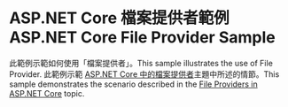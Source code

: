 # <a name="aspnet-core-file-provider-sample"></a><span data-ttu-id="e380c-101">ASP.NET Core 檔案提供者範例</span><span class="sxs-lookup"><span data-stu-id="e380c-101">ASP.NET Core File Provider Sample</span></span>

<span data-ttu-id="e380c-102">此範例示範如何使用「檔案提供者」。</span><span class="sxs-lookup"><span data-stu-id="e380c-102">This sample illustrates the use of File Provider.</span></span> <span data-ttu-id="e380c-103">此範例示範 [ASP.NET Core 中的檔案提供者](https://docs.microsoft.com/aspnet/core/fundamentals/file-providers)主題中所述的情節。</span><span class="sxs-lookup"><span data-stu-id="e380c-103">This sample demonstrates the scenario described in the [File Providers in ASP.NET Core](https://docs.microsoft.com/aspnet/core/fundamentals/file-providers) topic.</span></span>

